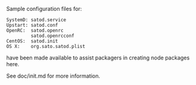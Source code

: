 Sample configuration files for:
```
SystemD: satod.service
Upstart: satod.conf
OpenRC:  satod.openrc
         satod.openrcconf
CentOS:  satod.init
OS X:    org.sato.satod.plist
```
have been made available to assist packagers in creating node packages here.

See doc/init.md for more information.
